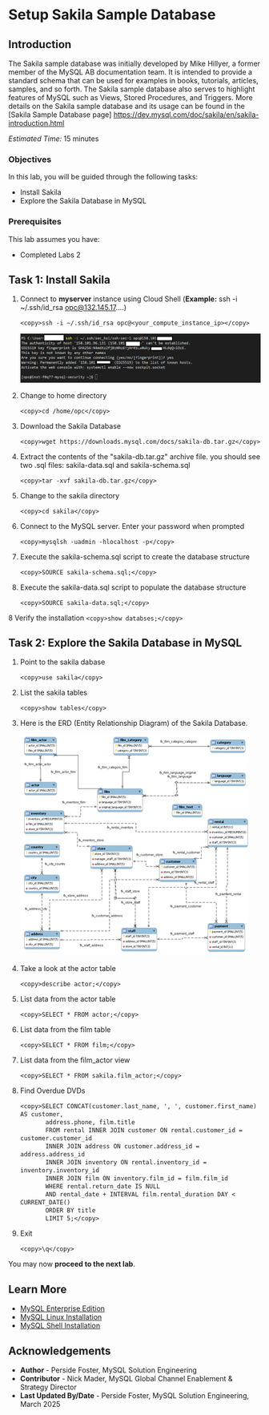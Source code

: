 # Setup Sakila Sample Database

## Introduction

The Sakila sample database was initially developed by Mike Hillyer, a former member of the MySQL AB documentation team. It is intended to provide a standard schema that can be used for examples in books, tutorials, articles, samples, and so forth. The Sakila sample database also serves to highlight features of MySQL such as Views, Stored Procedures, and Triggers. 
More details on the Sakila sample database and its usage can be found in the  [Sakila Sample Database page] <https://dev.mysql.com/doc/sakila/en/sakila-introduction.html>

_Estimated Time:_ 15 minutes

### Objectives

In this lab, you will be guided through the following tasks:

- Install  Sakila
- Explore the Sakila Database in MySQL



### Prerequisites

This lab assumes you have:

- Completed Labs 2

## Task 1: Install Sakila

1. Connect to **myserver** instance using Cloud Shell (**Example:** ssh -i  ~/.ssh/id_rsa opc@132.145.17….)

    ```
    <copy>ssh -i ~/.ssh/id_rsa opc@<your_compute_instance_ip></copy>
    ```

    ![CONNECT](./images/ssh-login-2.png " ")

1. Change to home directory
    ```
    <copy>cd /home/opc</copy>
    ```
2. Download the Sakila Database
    ```    
    <copy>wget https://downloads.mysql.com/docs/sakila-db.tar.gz</copy>
    ```
3. Extract the contents of the "sakila-db.tar.gz" archive file. you should see two .sql files: sakila-data.sql and sakila-schema.sql
    ```
    <copy>tar -xvf sakila-db.tar.gz</copy>
    ```
4. Change to the sakila directory
    ```
    <copy>cd sakila</copy>
    ```
5. Connect to the MySQL server. Enter your password when prompted
    ```
    <copy>mysqlsh -uadmin -hlocalhost -p</copy>
    ```
6. Execute the sakila-schema.sql script to create the database structure
    ```
    <copy>SOURCE sakila-schema.sql;</copy>
    ```
7. Execute the sakila-data.sql script to populate the database structure
    ```
    <copy>SOURCE sakila-data.sql;</copy>
    ```
8 Verify the installation
    ```
    <copy>show databses;</copy>
    ```

## Task 2: Explore the Sakila Database in MySQL

1. Point to the sakila dabase

    ```
    <copy>use sakila</copy>
    ```
2. List the sakila tables
    ```
    <copy>show tables</copy>
    ```
3. Here is the ERD (Entity Relationship Diagram) of the Sakila Database.

    ![Sakila ERD](./images/sakila-erd.png "Sakila ERD")

4. Take a look at the actor table
    ```
    <copy>describe actor;</copy>
    ```
5. List data from the actor table
    ```
    <copy>SELECT * FROM actor;</copy>
    ```
3. List data from the film table
    ```
    <copy>SELECT * FROM film;</copy>
    ``` 
3. List data from the film_actor view
    ```
    <copy>SELECT * FROM sakila.film_actor;</copy>
    ``` 
4. Find Overdue DVDs 
    ```
    <copy>SELECT CONCAT(customer.last_name, ', ', customer.first_name) AS customer,
           address.phone, film.title
           FROM rental INNER JOIN customer ON rental.customer_id = customer.customer_id
           INNER JOIN address ON customer.address_id = address.address_id
           INNER JOIN inventory ON rental.inventory_id = inventory.inventory_id
           INNER JOIN film ON inventory.film_id = film.film_id
           WHERE rental.return_date IS NULL
           AND rental_date + INTERVAL film.rental_duration DAY < CURRENT_DATE()
           ORDER BY title
           LIMIT 5;</copy>
    ```

5. Exit
    ```
    <copy>\q</copy>
    ```


You may now **proceed to the next lab**.

## Learn More

- [MySQL Enterprise Edition](https://www.oracle.com/mysql/enterprise/)
- [MySQL Linux Installation](https://dev.mysql.com/doc/en/binary-installation.html)
- [MySQL Shell Installation](https://dev.mysql.com/doc/mysql-shell/en/mysql-shell-install.html)

## Acknowledgements

- **Author** - Perside Foster, MySQL Solution Engineering
- **Contributor** - Nick Mader, MySQL Global Channel Enablement & Strategy Director
- **Last Updated By/Date** - Perside Foster, MySQL Solution Engineering, March  2025
